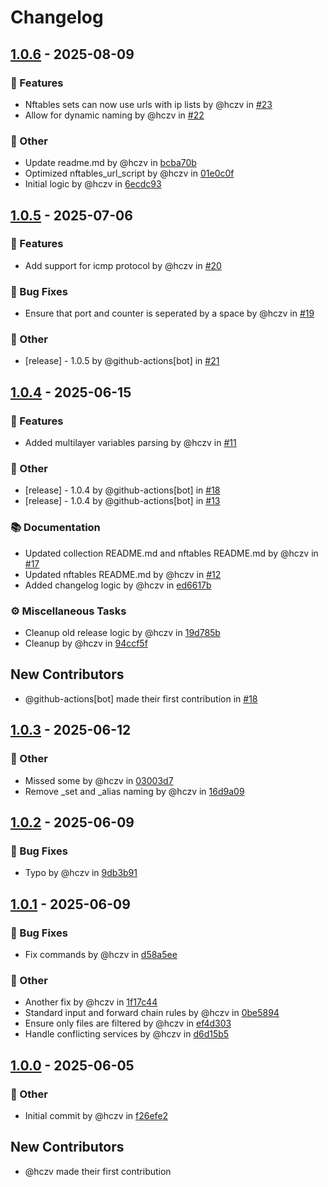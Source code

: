 # Changelog

<!-- ignore lint rules that are often triggered by content generated from commits / git-cliff -->
<!-- markdownlint-disable line-length no-bare-urls ul-style emphasis-style -->
## [1.0.6](https://github.com/hczv/ansible-firewall/compare/1.0.5..1.0.6) - 2025-08-09

### <!-- 0 -->🚀 Features
- Nftables sets can now use urls with ip lists by @hczv in [#23](https://github.com/hczv/ansible-firewall/pull/23) 
- Allow for dynamic naming by @hczv in [#22](https://github.com/hczv/ansible-firewall/pull/22) 

### <!-- 10 -->💼 Other
- Update readme.md by @hczv in [bcba70b](https://github.com/hczv/ansible-firewall/commit/bcba70b0014fb239d501b931a97c8b671e7d81c6)
- Optimized nftables_url_script by @hczv in [01e0c0f](https://github.com/hczv/ansible-firewall/commit/01e0c0f87e8e61e5d10d04d46202f33ad210fe12)
- Initial logic by @hczv in [6ecdc93](https://github.com/hczv/ansible-firewall/commit/6ecdc93ad3c6093eabfbd4bb4d52180cf790fc7c)

## [1.0.5](https://github.com/hczv/ansible-firewall/compare/1.0.4..1.0.5) - 2025-07-06

### <!-- 0 -->🚀 Features
- Add support for icmp protocol by @hczv in [#20](https://github.com/hczv/ansible-firewall/pull/20) 

### <!-- 1 -->🐛 Bug Fixes
- Ensure that port and counter is seperated by a space by @hczv in [#19](https://github.com/hczv/ansible-firewall/pull/19) 

### <!-- 10 -->💼 Other
- [release] - 1.0.5 by @github-actions[bot] in [#21](https://github.com/hczv/ansible-firewall/pull/21) 

## [1.0.4](https://github.com/hczv/ansible-firewall/compare/1.0.3..1.0.4) - 2025-06-15

### <!-- 0 -->🚀 Features
- Added multilayer variables parsing by @hczv in [#11](https://github.com/hczv/ansible-firewall/pull/11) 

### <!-- 10 -->💼 Other
- [release] - 1.0.4 by @github-actions[bot] in [#18](https://github.com/hczv/ansible-firewall/pull/18) 
- [release] - 1.0.4 by @github-actions[bot] in [#13](https://github.com/hczv/ansible-firewall/pull/13) 

### <!-- 3 -->📚 Documentation
- Updated collection README.md and nftables README.md by @hczv in [#17](https://github.com/hczv/ansible-firewall/pull/17) 
- Updated nftables README.md by @hczv in [#12](https://github.com/hczv/ansible-firewall/pull/12) 
- Added changelog logic by @hczv in [ed6617b](https://github.com/hczv/ansible-firewall/commit/ed6617b4254a9642af6a3bdae08bd3f349349639)

### <!-- 7 -->⚙️ Miscellaneous Tasks
- Cleanup old release logic by @hczv in [19d785b](https://github.com/hczv/ansible-firewall/commit/19d785bcae9358e35715b8701b34b30306d67ea6)
- Cleanup by @hczv in [94ccf5f](https://github.com/hczv/ansible-firewall/commit/94ccf5fce08252e22c5febb85e4622b796886c25)

## New Contributors
* @github-actions[bot] made their first contribution in [#18](https://github.com/hczv/ansible-firewall/pull/18)
## [1.0.3](https://github.com/hczv/ansible-firewall/compare/1.0.2..1.0.3) - 2025-06-12

### <!-- 10 -->💼 Other
- Missed some by @hczv in [03003d7](https://github.com/hczv/ansible-firewall/commit/03003d72680b49144f864cabb978a301a20dd740)
- Remove _set and _alias naming by @hczv in [16d9a09](https://github.com/hczv/ansible-firewall/commit/16d9a09049ea7a1c0a9716367987fb787981b4aa)

## [1.0.2](https://github.com/hczv/ansible-firewall/compare/1.0.1..1.0.2) - 2025-06-09

### <!-- 1 -->🐛 Bug Fixes
- Typo by @hczv in [9db3b91](https://github.com/hczv/ansible-firewall/commit/9db3b918c692e9e880e32d3b3ebce10ae69dfaa2)

## [1.0.1](https://github.com/hczv/ansible-firewall/compare/1.0.0..1.0.1) - 2025-06-09

### <!-- 1 -->🐛 Bug Fixes
- Fix commands by @hczv in [d58a5ee](https://github.com/hczv/ansible-firewall/commit/d58a5ee7ca37c9c3764f29dfd68d44ac79d8de9b)

### <!-- 10 -->💼 Other
- Another fix by @hczv in [1f17c44](https://github.com/hczv/ansible-firewall/commit/1f17c44c0728f73031a8efc89d2b0dd4c3ec403a)
- Standard input and forward chain rules by @hczv in [0be5894](https://github.com/hczv/ansible-firewall/commit/0be5894200e524dea3546aba24a55d935f767059)
- Ensure only files are filtered by @hczv in [ef4d303](https://github.com/hczv/ansible-firewall/commit/ef4d30319894ccb96fa66ffe85b33520a9c6cbbc)
- Handle conflicting services by @hczv in [d6d15b5](https://github.com/hczv/ansible-firewall/commit/d6d15b5f1a078581e4109c024569b90149b7349c)

## [1.0.0](https://github.com/hczv/ansible-firewall/compare/..1.0.0) - 2025-06-05

### <!-- 10 -->💼 Other
- Initial commit by @hczv in [f26efe2](https://github.com/hczv/ansible-firewall/commit/f26efe2d2e9728a5945ed82d23ca5e5e14790528)

## New Contributors
* @hczv made their first contribution
